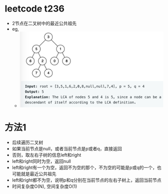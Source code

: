 # leetcode t236
- 2节点在二叉树中的最近公共祖先
- eg,
    - ![](./imgs/1.png)
    
# 方法1
- 后续遍历二叉树
- 如果当前节点是null，或者当前节点是p或者q，直接返回
- 否则，取左右子树的信息left和right
- left和right同时为空，返回null
- left和right有一个为空，返回不为空的那个，不为空的可能是p或q的一个，也可能就是最近公共祖先
- left和right都不为空，说明p和q分别在当前节点的左右子树上，返回当前节点
- 时间复杂度O(N), 空间复杂度O(1)
